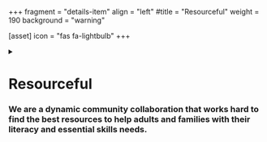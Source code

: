 +++
fragment = "details-item"
align = "left"
#title = "Resourceful"
weight = 190
background = "warning"

[asset]
  icon = "fas fa-lightbulb"
+++

<details>
<summary>

# Resourceful
### We are a dynamic community collaboration that works hard to find the best resources to help adults and families with their literacy and essential skills needs.

</summary>

***

We develop, in collaboration with the local [Literacy & Basic Skills (LBS) agencies](#), training solutions to meet the literacy needs of our citizens. Our resourceful network includes literacy agencies, English as a second language programs, libraries, employment training organizations, and other advocates.

We are a forward thinking organization that uses research and community input to identify the literacy needs of our community, both in the present and the future. We are creative problem solvers and community connectors that work hard to find solutions, explain options, and connect people with the best resources to help them achieve their literacy goals

</details>